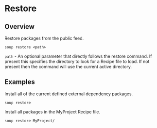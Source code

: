 # Restore
## Overview
Restore packages from the public feed.
```
soup restore <path>
```

`path` - An optional parameter that directly follows the restore command. If present this specifies the directory to look for a Recipe file to load. If not present then the command will use the current active directory.

## Examples
Install all of the current defined external dependency packages.
```
soup restore
```

Install all packages in the MyProject Recipe file.
```
soup restore MyProject/
```